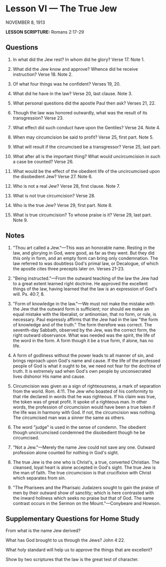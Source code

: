 # Lesson VI — The True Jew
NOVEMBER 8, 1913

**LESSON SCRIPTURE:** Romans 2:17-29

## Questions

1. In what did the Jew rest? In whom did he glory? Verse 17. Note 1.


2. What did the Jew know and approve? Whence did he receive instruction? Verse 18. Note 2.


3. Of what four things was he confident? Verses 19, 20.


4. What did he have in the law? Verse 20, last clause. Note 3.


5. What personal questions did the apostle Paul then ask? Verses 21, 22.


6. Though the law was honored outwardly, what was the result of its transgression? Verse 23.


7. What effect did such conduct have upon the Gentiles? Verse 24. Note 4.


8. When may circumcision be said to profit? Verse 25, first part. Note 5.


9. What will result if the circumcised be a transgressor? Verse 25, last part.


10. What after all is the important thing? What would uncircumcision in such a case be counted? Verse 26.


11. What would be the effect of the obedient life of the uncircumcised upon the disobedient Jew? Verse 27. Note 6.


12. Who is not a real Jew? Verse 28, first clause. Note 7.


13. What is not true circumcision? Verse 28.


14. Who is the true Jew? Verse 29, first part. Note 8.


15. What is true circumcision? To whose praise is it? Verse 29, last part. Note 9.

## Notes

1. "Thou art called a Jew."—This was an honorable name. Resting in the law, and glorying in God, were good, as far as they went. But they did this only in form, and an empty form can bring only condemnation. The law referred to was doubtless God's primal law, or Decalogue, of which the apostle cites three precepts later on. Verses 21-23.


2. "Being instructed."—From the outward teaching of the law the Jew had to a great extent learned right doctrine. He approved the excellent things of the law, having learned that the law is an expression of God's will. Ps. 40:7, 8.


3. "Form of knowledge in the law."—We must not make the mistake with the Jew that the outward form is sufficient; nor should we make an equal mistake with the liberalist, or antinomian, that no form, or rule, is necessary. Paul expressly affirms that the Jew had in the law "the form of knowledge and of the truth." The form therefore was correct. The seventh-day Sabbath, observed by the Jew, was the correct form, the right outward observance. What was needed was the spirit, the life of the word in the form. A form though it be a true form, if alone, has no life.


4. A form of godliness without the power leads to all manner of sin, and brings reproach upon God's name and cause. If the life of the professed people of God is what it ought to be, we need not fear for the doctrine of truth. It is extremely sad when God's own people by unconsecrated lives dishonor His name and cause.


5. Circumcision was given as a sign of righteousness, a mark of separation from the world. Rom. 4:11. The Jew who boasted of his conformity to that rite declared in words that he was righteous. If his claim was true, the token was of great profit. It spoke of a righteous man. In other words, the profession of circumcision would have been a true token if the life was in harmony with God. If not, the circumcision was nothing. The circumcised man was a sinner the same as others.


6. The word "judge" is used in the sense of condemn. The obedient though uncircumcised condemned the disobedient though he be circumcised.


7. "Not a Jew."—Merely the name Jew could not save any one. Outward profession alone counted for nothing in God's sight.


8. The true Jew is the one who is Christ's, a true, converted Christian. The cleansed, loyal heart is alone accepted in God's sight. The true Jew is the man of faith. The true circumcision is that crucifixion with Christ which separates from sin.


9. "The Pharisees and the Pharisaic Judaizers sought to gain the praise of men by their outward show of sanctity; which is here contrasted with the inward holiness which seeks no praise but that of God. The same contrast occurs in the Sermon on the Mount."—Conybeare and Howson.

## Supplementary Questions for Home Study

From what is the name Jew derived?


What has God brought to us through the Jews? John 4:22.


What holy standard will help us to approve the things that are excellent?


Show by two scriptures that the law is the great test of character.